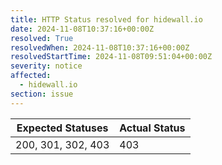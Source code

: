```yaml
---
title: HTTP Status resolved for hidewall.io
date: 2024-11-08T10:37:16+00:00Z
resolved: True
resolvedWhen: 2024-11-08T10:37:16+00:00Z
resolvedStartTime: 2024-11-08T09:51:04+00:00Z
severity: notice
affected:
  - hidewall.io
section: issue
---
```


| Expected Statuses | Actual Status  |
|-------------------|----------------|
| 200, 301, 302, 403 | 403 |
